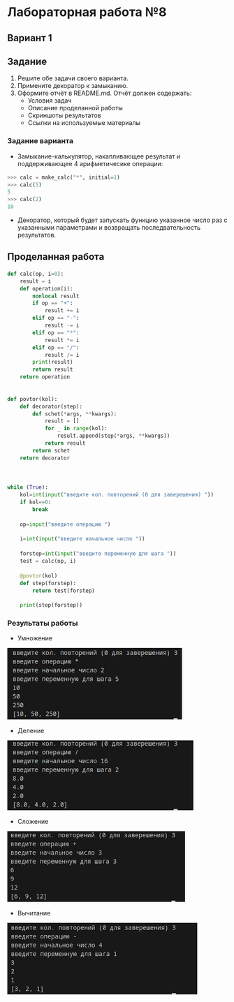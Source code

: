 # Лабораторная работа №8 
## Вариант 1
## Задание 
1) Решите обе задачи своего варианта.
2) Примените декоратор к замыканию.
3) Оформите отчёт в README.md. Отчёт должен содержать:
    - Условия задач
    - Описание проделанной работы
    - Скриншоты результатов
    - Ссылки на используемые материалы
### Задание варианта
- Замыкание-калькулятор, накапливающее результат и поддерживающее 4 арифметичесике операции:
```py
>>> calc = make_calc("*", initial=1)
>>> calc(5)
5
>>> calc(2)
10
```
- Декоратор, который будет запускать функцию указанное число раз с указанными параметрами и возвращать последвательность результатов.
## Проделанная работа 
```py
def calc(op, i=0):
    result = i
    def operation(i):
        nonlocal result
        if op == "+":
            result += i
        elif op == "-":
            result -= i
        elif op == "*":
            result *= i
        elif op == "/":
            result /= i
        print(result)
        return result
    return operation


def povtor(kol):
    def decorator(step):
        def schet(*args, **kwargs):
            result = []
            for _ in range(kol):
                result.append(step(*args, **kwargs))
            return result
        return schet
    return decorator



while (True):
    kol=int(input("введите кол. повторений (0 для заверешения) "))
    if kol==0:
        break

    op=input("введите операцию ")

    i=int(input("введите начальное число "))

    forstep=int(input("введите переменную для шага "))
    test = calc(op, i)

    @povtor(kol)
    def step(forstep):
        return test(forstep)

    print(step(forstep)) 
```
### Результаты работы
- Умножение 

![*](pics/*.png)

- Деление

![/](pics/d.png)


- Сложение 

![+](pics/+.png)

- Вычитание 

![-](pics/-.png)


